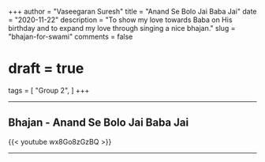 +++
author = "Vaseegaran Suresh"
title = "Anand Se Bolo Jai Baba Jai"
date = "2020-11-22"
description = "To show my love towards Baba on His birthday and to expand my love through singing a nice bhajan."
slug = "bhajan-for-swami"
comments = false
# draft = true
tags = [
    "Group 2",
]
+++

---

## Bhajan - Anand Se Bolo Jai Baba Jai

{{< youtube wx8Go8zGzBQ >}}

---
